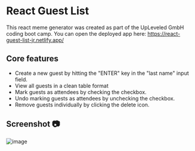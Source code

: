 # React Guest List

This react meme generator was created as part of the UpLeveled GmbH coding boot camp. You can open the deployed app here: https://react-guest-list-jr.netlify.app/

	
## Core features
- Create a new guest by hitting the "ENTER" key in the "last name" input field.
- View all guests in a clean table format
- Mark guests as attendees by checking the checkbox.
- Undo marking guests as attendees by unchecking the checkbox.
- Remove guests individually by clicking the delete icon.

## Screenshot 📷
![image](https://github.com/julessre/react-guest-list/assets/154423653/12b04755-9ac7-4f2f-b543-d8791ee2ee66)

